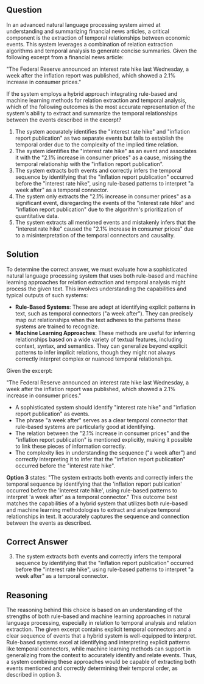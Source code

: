 ## Question
In an advanced natural language processing system aimed at understanding and summarizing financial news articles, a critical component is the extraction of temporal relationships between economic events. This system leverages a combination of relation extraction algorithms and temporal analysis to generate concise summaries. Given the following excerpt from a financial news article:

"The Federal Reserve announced an interest rate hike last Wednesday, a week after the inflation report was published, which showed a 2.1% increase in consumer prices."

If the system employs a hybrid approach integrating rule-based and machine learning methods for relation extraction and temporal analysis, which of the following outcomes is the most accurate representation of the system's ability to extract and summarize the temporal relationships between the events described in the excerpt?

1. The system accurately identifies the "interest rate hike" and "inflation report publication" as two separate events but fails to establish the temporal order due to the complexity of the implied time relation.
2. The system identifies the "interest rate hike" as an event and associates it with the "2.1% increase in consumer prices" as a cause, missing the temporal relationship with the "inflation report publication".
3. The system extracts both events and correctly infers the temporal sequence by identifying that the "inflation report publication" occurred before the "interest rate hike", using rule-based patterns to interpret "a week after" as a temporal connector.
4. The system only extracts the "2.1% increase in consumer prices" as a significant event, disregarding the events of the "interest rate hike" and "inflation report publication" due to the algorithm's prioritization of quantitative data.
5. The system extracts all mentioned events and mistakenly infers that the "interest rate hike" caused the "2.1% increase in consumer prices" due to a misinterpretation of the temporal connectors and causality.

## Solution
To determine the correct answer, we must evaluate how a sophisticated natural language processing system that uses both rule-based and machine learning approaches for relation extraction and temporal analysis might process the given text. This involves understanding the capabilities and typical outputs of such systems:

- **Rule-Based Systems**: These are adept at identifying explicit patterns in text, such as temporal connectors ("a week after"). They can precisely map out relationships when the text adheres to the patterns these systems are trained to recognize.
- **Machine Learning Approaches**: These methods are useful for inferring relationships based on a wide variety of textual features, including context, syntax, and semantics. They can generalize beyond explicit patterns to infer implicit relations, though they might not always correctly interpret complex or nuanced temporal relationships.

Given the excerpt:

"The Federal Reserve announced an interest rate hike last Wednesday, a week after the inflation report was published, which showed a 2.1% increase in consumer prices."

- A sophisticated system should identify "interest rate hike" and "inflation report publication" as events.
- The phrase "a week after" serves as a clear temporal connector that rule-based systems are particularly good at identifying.
- The relation between the "2.1% increase in consumer prices" and the "inflation report publication" is mentioned explicitly, making it possible to link these pieces of information correctly.
- The complexity lies in understanding the sequence ("a week after") and correctly interpreting it to infer that the "inflation report publication" occurred before the "interest rate hike".

**Option 3** states: "The system extracts both events and correctly infers the temporal sequence by identifying that the 'inflation report publication' occurred before the 'interest rate hike', using rule-based patterns to interpret 'a week after' as a temporal connector." This outcome best matches the capabilities of a hybrid system that utilizes both rule-based and machine learning methodologies to extract and analyze temporal relationships in text. It accurately captures the sequence and connection between the events as described.

## Correct Answer
3. The system extracts both events and correctly infers the temporal sequence by identifying that the "inflation report publication" occurred before the "interest rate hike", using rule-based patterns to interpret "a week after" as a temporal connector.

## Reasoning
The reasoning behind this choice is based on an understanding of the strengths of both rule-based and machine learning approaches in natural language processing, especially in relation to temporal analysis and relation extraction. The given excerpt contains explicit temporal connectors and a clear sequence of events that a hybrid system is well-equipped to interpret. Rule-based systems excel at identifying and interpreting explicit patterns like temporal connectors, while machine learning methods can support in generalizing from the context to accurately identify and relate events. Thus, a system combining these approaches would be capable of extracting both events mentioned and correctly determining their temporal order, as described in option 3.